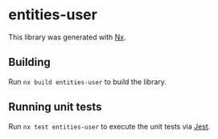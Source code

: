 # entities-user

This library was generated with [Nx](https://nx.dev).

## Building

Run `nx build entities-user` to build the library.

## Running unit tests

Run `nx test entities-user` to execute the unit tests via [Jest](https://jestjs.io).
